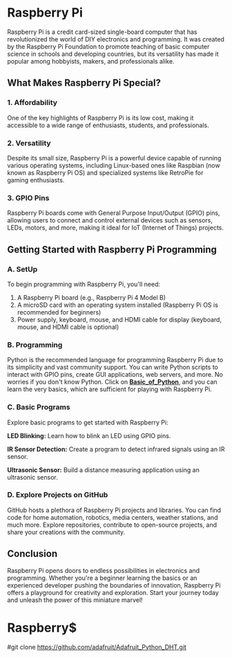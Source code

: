 # Raspberry Pi

Raspberry Pi is a credit card-sized single-board computer that has revolutionized the world of DIY electronics and programming. It was created by the Raspberry Pi Foundation to promote teaching of basic computer science in schools and developing countries, but its versatility has made it popular among hobbyists, makers, and professionals alike.

## What Makes Raspberry Pi Special?
### 1. Affordability
One of the key highlights of Raspberry Pi is its low cost, making it accessible to a wide range of enthusiasts, students, and professionals.

### 2. Versatility
Despite its small size, Raspberry Pi is a powerful device capable of running various operating systems, including Linux-based ones like Raspbian (now known as Raspberry Pi OS) and specialized systems like RetroPie for gaming enthusiasts.

### 3. GPIO Pins
Raspberry Pi boards come with General Purpose Input/Output (GPIO) pins, allowing users to connect and control external devices such as sensors, LEDs, motors, and more, making it ideal for IoT (Internet of Things) projects.

## Getting Started with Raspberry Pi Programming

### A. SetUp
To begin programming with Raspberry Pi, you'll need:

1. A Raspberry Pi board (e.g., Raspberry Pi 4 Model B)
2. A microSD card with an operating system installed (Raspberry Pi OS is recommended for beginners)
3. Power supply, keyboard, mouse, and HDMI cable for display (keyboard, mouse, and HDMI cable is optional)

### B. Programming

Python is the recommended language for programming Raspberry Pi due to its simplicity and vast community support. You can write Python scripts to interact with GPIO pins, create GUI applications, web servers, and more.
No worries if you don't know Python. Click on [**Basic_of_Python**](https://github.com/Sathyamurthyskamat/Basic_of_Python/tree/main), and you can learn the very basics, which are sufficient for playing with Raspberry Pi.

### C. Basic Programs
Explore basic programs to get started with Raspberry Pi:

**LED Blinking:** Learn how to blink an LED using GPIO pins.

**IR Sensor Detection:** Create a program to detect infrared signals using an IR sensor.

**Ultrasonic Sensor:** Build a distance measuring application using an ultrasonic sensor.

### D. Explore Projects on GitHub
GitHub hosts a plethora of Raspberry Pi projects and libraries. You can find code for home automation, robotics, media centers, weather stations, and much more. Explore repositories, contribute to open-source projects, and share your creations with the community.

## Conclusion
Raspberry Pi opens doors to endless possibilities in electronics and programming. Whether you're a beginner learning the basics or an experienced developer pushing the boundaries of innovation, Raspberry Pi offers a playground for creativity and exploration. Start your journey today and unleash the power of this miniature marvel!

# Raspberry$
#git clone https://github.com/adafruit/Adafruit_Python_DHT.git
